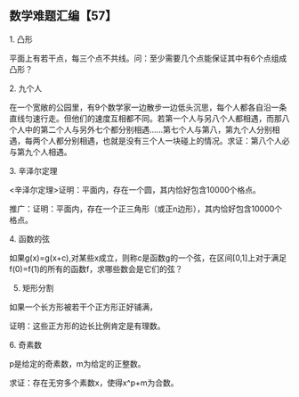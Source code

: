 ## 数学难题汇编【57】

1. 凸形

平面上有若干点，每三个点不共线。问：至少需要几个点能保证其中有6个点组成凸形？

2. 九个人

在一个宽敞的公园里，有9个数学家一边散步一边低头沉思，每个人都各自沿一条直线匀速行走。但他们的速度互相都不同。若第一个人与另八个人都相遇，而那八个人中的第二个人与另外七个都分别相遇……第七个人与第八，第九个人分别相遇，每两个人都分别相遇，也就是没有三个人一块碰上的情况。求证：第八个人必与第九个人相遇。

3. 辛泽尔定理

<辛泽尔定理>证明：平面内，存在一个圆，其内恰好包含10000个格点。

推广：证明：平面内，存在一个正三角形（或正n边形），其内恰好包含10000个格点。

4. 函数的弦

如果g(x)=g(x+c),对某些x成立，则称c是函数g的一个弦，在区间[0,1]上对于满足f(0)=f(1)的所有的函数f，求哪些数会是它们的弦？

5. 矩形分割

如果一个长方形被若干个正方形正好铺满，

证明：这些正方形的边长比例肯定是有理数。

6. 奇素数

p是给定的奇素数，m为给定的正整数。

求证：存在无穷多个素数x，使得x^p+m为合数。

